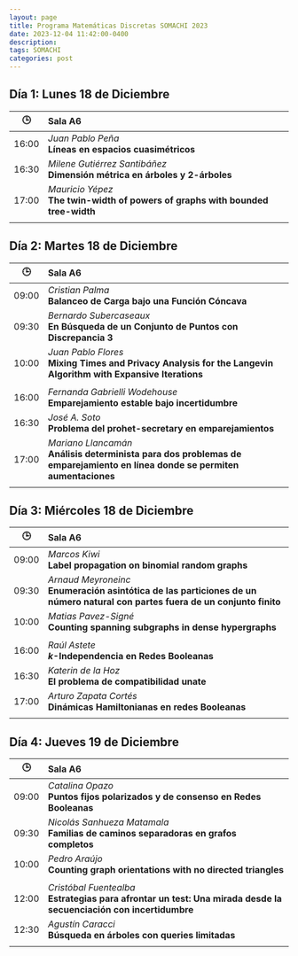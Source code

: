 ```yaml
---
layout: page
title: Programa Matemáticas Discretas SOMACHI 2023
date: 2023-12-04 11:42:00-0400
description: 
tags: SOMACHI
categories: post
---
```


## Día 1:  Lunes 18 de Diciembre

| 🕒 | **Sala A6** |
|:-:|:- |
| 16:00 | *Juan Pablo Peña* <br> **Líneas en espacios cuasimétricos** |
| 16:30 | *Milene Gutiérrez Santibáñez* <br> **Dimensión métrica en árboles y 2-árboles** |
| 17:00 | *Mauricio Yépez* <br> **The twin-width of powers of graphs with bounded tree-width** |
| | |

## Día 2:  Martes 18 de Diciembre

| 🕒 |  **Sala A6** |
|:-:|:- |
| 09:00 | *Cristian Palma* <br> **Balanceo de Carga bajo una Función Cóncava** |
| 09:30 | *Bernardo Subercaseaux* <br> **En Búsqueda de un Conjunto de Puntos con Discrepancia 3** |
| 10:00 | *Juan Pablo Flores* <br> **Mixing Times and Privacy Analysis for the Langevin Algorithm with Expansive Iterations** |
| | |
| 16:00 | *Fernanda Gabrielli Wodehouse* <br> **Emparejamiento estable bajo incertidumbre** |
| 16:30 | *José A. Soto* <br> **Problema del prohet-secretary en emparejamientos** |
| 17:00 | *Mariano Llancamán* <br> **Análisis determinista para dos problemas de emparejamiento en línea donde se permiten aumentaciones** |
| | |

## Día 3:  Miércoles 18 de Diciembre

| 🕒 | **Sala A6** |
|:-:|:- |
| 09:00 | *Marcos Kiwi* <br> **Label propagation on binomial random graphs** |
| 09:30 | *Arnaud Meyroneinc* <br> **Enumeración asintótica de las particiones de un número natural con partes fuera de un conjunto finito** |
| 10:00 | *Matias Pavez-Signé* <br> **Counting spanning subgraphs in dense hypergraphs** |
| | |
| 16:00 | *Raúl Astete* <br> **$k$-Independencia en Redes Booleanas** |
| 16:30 | *Katerin de la Hoz* <br> **El problema de compatibilidad unate** |
| 17:00 | *Arturo Zapata Cortés* <br> **Dinámicas Hamiltonianas en redes Booleanas** |
| | |

## Día 4: Jueves 19 de Diciembre

| 🕒 | **Sala A6** |
|:-:|:- |
| 09:00 | *Catalina Opazo* <br> **Puntos fijos polarizados y de consenso en Redes Booleanas** |
| 09:30 | *Nicolás Sanhueza Matamala* <br> **Familias de caminos separadoras en grafos completos** |
| 10:00 | *Pedro Araújo* <br> **Counting graph orientations with no directed triangles** |
| | |
| 12:00 | *Cristóbal Fuentealba* <br> **Estrategias para afrontar un test: Una mirada desde la secuenciación con incertidumbre** |
| 12:30 | *Agustín Caracci* <br> **Búsqueda en árboles con queries limitadas** |
| | |